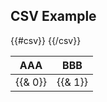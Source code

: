 ## CSV Example

<table>
<thead>
<tr>
<th style="width: 50%">AAA</th>
<th style="width: 50%">BBB</th>
</tr>
</thead>
<tbody>
{{#csv}}
<tr>
<td>
{{& 0}}
</td>
<td>
{{& 1}}
</td>
</tr>
{{/csv}}
</tbody>
</table>


